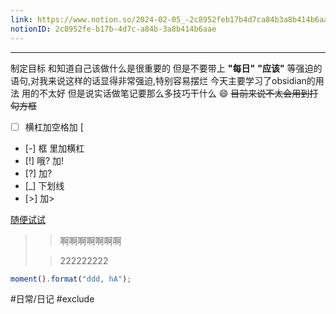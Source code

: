 ```yaml
---
link: https://www.notion.so/2024-02-05_-2c8952feb17b4d7ca84b3a8b414b6aae
notionID: 2c8952fe-b17b-4d7c-a84b-3a8b414b6aae
---
```

---
制定目标 和知道自己该做什么是很重要的
但是不要带上 **"每日"**  **"应该"** 等强迫的语句,对我来说这样的话显得非常强迫,特别容易摆烂 
今天主要学习了obsidian的用法 用的不太好
但是说实话做笔记要那么多技巧干什么    😄
~~目前来说不太会用到打勾方框~~
- [ ] 横杠加空格加  \[

- [-]  框 里加横杠
- [!] 哦? 加!
- [?] 加?
- [_] 下划线
- [>] 加>  


[随便试试](http//:www.baidu.com/ " 傻呗 ")


>>啊啊啊啊啊啊啊
>
>>222222222
>

```javascript
moment().format("ddd, hA");    
```
#日常/日记 
#exclude 